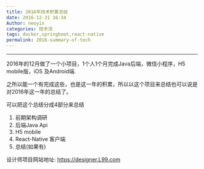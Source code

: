 ```yaml
---
title: 2016年技术积累总结
date: 2016-12-31 16:34
Author: neoyin
categories: 技术流
tags: docker,springboot,react-native
permalink: 2016-summary-of-tech
---
```


---

2016年的12月做了一个小项目，1个人1个月完成Java后端，微信小程序，H5 mobile版，iOS 及Android端.

之所以能一个有完成这些，也是这一年的积累，所以以这个项目来总结也可以说是对2016年这一年的总结了。 

可以把这个总结分成4部分来总结 

1. 前期架构调研
2. 后端Java Api
3. H5 mobile 
4. React-Native 客户端
5. 总结(如果有)

设计师项目网站地址:  <https://designer.L99.com>